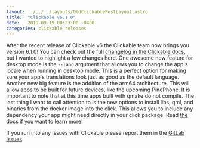 ```yaml
---
layout: ../../../layouts/OldClickablePostLayout.astro
title:  "Clickable v6.1.0"
date:   2019-09-19 00:23:00 -0400
categories: clickable releases
---
```


After the recent release of Clickable v6 the Clickable team now brings you
version 6.1.0! You can check out the full
[changelog in the Clickable docs](http://clickable-ut.dev/en/latest/changelog.html#changes-in-v6-1-0),
but I wanted to highlight a few changes here. One awesome new feature for desktop mode
is the `--lang` argument that allows you to change the app's locale when running
in desktop mode. This is a perfect option for making sure your app's translations
look just as good as the default language. Another new big feature is the addition of
the arm64 architecture. This will allow apps to be built for future devices, like
the upcoming PinePhone. It is important to note that at this time apps built with
qmake do not compile. The last thing I want to call attention to is the new options
to install libs, qml, and binaries from the docker image into the click. This allows
you to include any dependency your app might need directly in your click package.
Read [the docs](http://clickable-ut.dev/en/latest/clickable-json.html#clickable-json-install-lib)
if you want to learn more!

If you run into any issues with Clickable please report them in the
[GitLab Issues](https://gitlab.com/clickable/clickable/issues).

